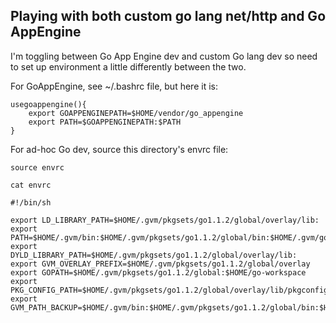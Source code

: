 ## Playing with both custom go lang net/http and Go AppEngine

I'm toggling between Go App Engine dev and custom Go lang dev so need to set up environment a little differently between the two.

For GoAppEngine, see  ~/.bashrc file, but here it is:

	usegoappengine(){
		export GOAPPENGINEPATH=$HOME/vendor/go_appengine
		export PATH=$GOAPPENGINEPATH:$PATH
	}

For ad-hoc Go dev, source this directory's envrc file:

	source envrc

	cat envrc

	#!/bin/sh

	export LD_LIBRARY_PATH=$HOME/.gvm/pkgsets/go1.1.2/global/overlay/lib:
	export PATH=$HOME/.gvm/bin:$HOME/.gvm/pkgsets/go1.1.2/global/bin:$HOME/.gvm/gos/go1.1.2/bin:$HOME/.gvm/pkgsets/go1.1.2/global/overlay/bin:/usr/local/sbin:/usr/local/bin:/usr/sbin:/usr/bin:/sbin:/bin
	export DYLD_LIBRARY_PATH=$HOME/.gvm/pkgsets/go1.1.2/global/overlay/lib:
	export GVM_OVERLAY_PREFIX=$HOME/.gvm/pkgsets/go1.1.2/global/overlay
	export GOPATH=$HOME/.gvm/pkgsets/go1.1.2/global:$HOME/go-workspace
	export PKG_CONFIG_PATH=$HOME/.gvm/pkgsets/go1.1.2/global/overlay/lib/pkgconfig:
	export GVM_PATH_BACKUP=$HOME/.gvm/bin:$HOME/.gvm/pkgsets/go1.1.2/global/bin:$HOME/.gvm/gos/go1.1.2/bin:$HOME/.gvm/pkgsets/go1.1.2/global/overlay/bin:$HOME/.alternatives:/usr/local/sbin:/usr/local/bin:/usr/sbin:/usr/bin:/sbin:/bin


